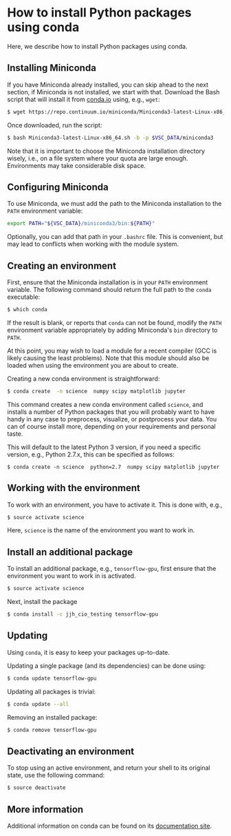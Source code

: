 # How to install Python packages using conda
Here, we describe how to install Python packages using conda.


## Installing Miniconda
If you have Miniconda already installed, you can skip ahead to the next
section, if Miniconda is not installed, we start with that. Download the
Bash script that will install it from
[conda.io](https://repo.continuum.io/miniconda/Miniconda3-latest-Linux-x86_64.sh)
using, e.g., `wget`:
```bash
$ wget https://repo.continuum.io/miniconda/Miniconda3-latest-Linux-x86_64.sh
```

Once downloaded, run the script:
```bash
$ bash Miniconda3-latest-Linux-x86_64.sh -b -p $VSC_DATA/miniconda3
```

Note that it is important to choose the Miniconda installation directory
wisely, i.e., on a file system where your quota are large enough.  Environments
may take considerable disk space.

## Configuring Miniconda

To use Miniconda, we must add the path to the Miniconda installation to the `PATH` environment variable:
```bash
export PATH="${VSC_DATA}/miniconda3/bin:${PATH}"
```
Optionally, you can add that path in your `.bashrc` file.  This is convenient,
but may lead to conflicts when working with the module system.


## Creating an environment
First, ensure that the Miniconda installation is in your `PATH` environment
variable.  The following command should return the full path to the `conda`
executable:
```bash
$ which conda
```
If the result is blank, or reports that `conda` can not be found, modify
the `PATH` environment variable appropriately by adding Miniconda's
`bin` directory to `PATH`.

At this point, you may wish to load a module for a recent compiler (GCC
is likely causing the least problems).  Note that this module should also
be loaded when using the environment you are about to create.

Creating a new conda environment is straightforward:
```bash
$ conda create  -n science  numpy scipy matplotlib jupyter
```
This command creates a new conda environment called `science`, and
installs a number of Python packages that you will probably want to have
handy in any case to preprocess, visualize, or postprocess your data.
You can of course install more, depending on your requirements and
personal taste.

This will default to the latest Python 3 version, if you need a specific version,
e.g., Python 2.7.x, this can be specified as follows:
```
$ conda create -n science  python=2.7  numpy scipy matplotlib jupyter
```


## Working with the environment
To work with an environment, you have to activate it.  This is done with,
e.g.,
```bash
$ source activate science
```
Here, `science` is the name of the environment you want to work in.


## Install an additional package
To install an additional package, e.g., `tensorflow-gpu`, first ensure that the
environment you want to work in is activated.
```bash
$ source activate science
```
Next, install the package
```bash
$ conda install -c jjh_cio_testing tensorflow-gpu
```


## Updating
Using `conda`, it is easy to keep your packages up-to-date.

Updating a single package (and its dependencies) can be done using:
```bash
$ conda update tensorflow-gpu
```
Updating all packages is trivial:
```bash
$ conda update --all
```

Removing an installed package:
```bash
$ conda remove tensorflow-gpu
```

## Deactivating an environment
To stop using an active environment, and return your shell to its original state, use the following command:
```bash
$ source deactivate
```

## More information
Additional information on conda can be found on its [documentation site](https://conda.readthedocs.io/en/latest/).
